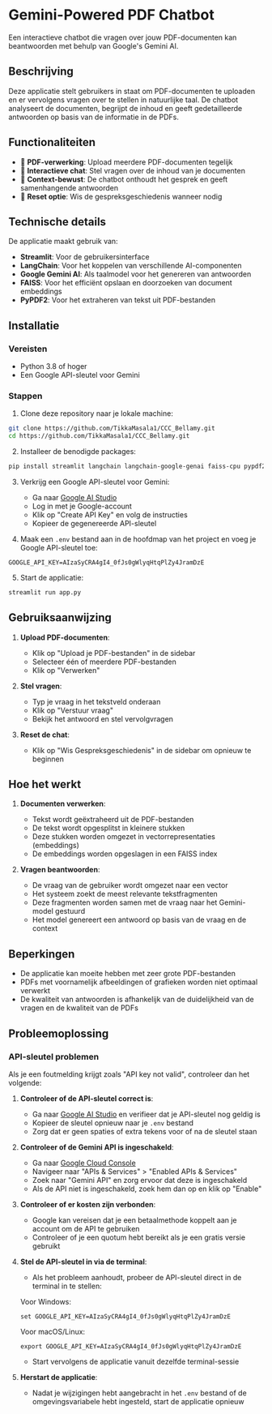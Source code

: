 # Gemini-Powered PDF Chatbot

Een interactieve chatbot die vragen over jouw PDF-documenten kan beantwoorden met behulp van Google's Gemini AI.

## Beschrijving

Deze applicatie stelt gebruikers in staat om PDF-documenten te uploaden en er vervolgens vragen over te stellen in natuurlijke taal. De chatbot analyseert de documenten, begrijpt de inhoud en geeft gedetailleerde antwoorden op basis van de informatie in de PDFs.

## Functionaliteiten

- 📄 **PDF-verwerking**: Upload meerdere PDF-documenten tegelijk
- 💬 **Interactieve chat**: Stel vragen over de inhoud van je documenten
- 🧠 **Context-bewust**: De chatbot onthoudt het gesprek en geeft samenhangende antwoorden
- 🔄 **Reset optie**: Wis de gespreksgeschiedenis wanneer nodig

## Technische details

De applicatie maakt gebruik van:
- **Streamlit**: Voor de gebruikersinterface
- **LangChain**: Voor het koppelen van verschillende AI-componenten
- **Google Gemini AI**: Als taalmodel voor het genereren van antwoorden
- **FAISS**: Voor het efficiënt opslaan en doorzoeken van document embeddings
- **PyPDF2**: Voor het extraheren van tekst uit PDF-bestanden

## Installatie

### Vereisten

- Python 3.8 of hoger
- Een Google API-sleutel voor Gemini

### Stappen

1. Clone deze repository naar je lokale machine:
```bash
git clone https://github.com/TikkaMasala1/CCC_Bellamy.git
cd https://github.com/TikkaMasala1/CCC_Bellamy.git
```

2. Installeer de benodigde packages:
```bash
pip install streamlit langchain langchain-google-genai faiss-cpu pypdf2 python-dotenv
```

3. Verkrijg een Google API-sleutel voor Gemini:
   - Ga naar [Google AI Studio](https://makersuite.google.com/app/apikey)
   - Log in met je Google-account
   - Klik op "Create API Key" en volg de instructies
   - Kopieer de gegenereerde API-sleutel

4. Maak een `.env` bestand aan in de hoofdmap van het project en voeg je Google API-sleutel toe:
```
GOOGLE_API_KEY=AIzaSyCRA4gI4_0fJs0gWlyqHtqPlZy4JramDzE
```

5. Start de applicatie:
```bash
streamlit run app.py
```

## Gebruiksaanwijzing

1. **Upload PDF-documenten**:
   - Klik op "Upload je PDF-bestanden" in de sidebar
   - Selecteer één of meerdere PDF-bestanden
   - Klik op "Verwerken"

2. **Stel vragen**:
   - Typ je vraag in het tekstveld onderaan
   - Klik op "Verstuur vraag"
   - Bekijk het antwoord en stel vervolgvragen

3. **Reset de chat**:
   - Klik op "Wis Gespreksgeschiedenis" in de sidebar om opnieuw te beginnen

## Hoe het werkt

1. **Documenten verwerken**:
   - Tekst wordt geëxtraheerd uit de PDF-bestanden
   - De tekst wordt opgesplitst in kleinere stukken
   - Deze stukken worden omgezet in vectorrepresentaties (embeddings)
   - De embeddings worden opgeslagen in een FAISS index

2. **Vragen beantwoorden**:
   - De vraag van de gebruiker wordt omgezet naar een vector
   - Het systeem zoekt de meest relevante tekstfragmenten
   - Deze fragmenten worden samen met de vraag naar het Gemini-model gestuurd
   - Het model genereert een antwoord op basis van de vraag en de context

## Beperkingen

- De applicatie kan moeite hebben met zeer grote PDF-bestanden
- PDFs met voornamelijk afbeeldingen of grafieken worden niet optimaal verwerkt
- De kwaliteit van antwoorden is afhankelijk van de duidelijkheid van de vragen en de kwaliteit van de PDFs

## Probleemoplossing

### API-sleutel problemen

Als je een foutmelding krijgt zoals "API key not valid", controleer dan het volgende:

1. **Controleer of de API-sleutel correct is**:
   - Ga naar [Google AI Studio](https://makersuite.google.com/app/apikey) en verifieer dat je API-sleutel nog geldig is
   - Kopieer de sleutel opnieuw naar je `.env` bestand
   - Zorg dat er geen spaties of extra tekens voor of na de sleutel staan

2. **Controleer of de Gemini API is ingeschakeld**:
   - Ga naar [Google Cloud Console](https://console.cloud.google.com/)
   - Navigeer naar "APIs & Services" > "Enabled APIs & Services"
   - Zoek naar "Gemini API" en zorg ervoor dat deze is ingeschakeld
   - Als de API niet is ingeschakeld, zoek hem dan op en klik op "Enable"

3. **Controleer of er kosten zijn verbonden**:
   - Google kan vereisen dat je een betaalmethode koppelt aan je account om de API te gebruiken
   - Controleer of je een quotum hebt bereikt als je een gratis versie gebruikt

4. **Stel de API-sleutel in via de terminal**:
   - Als het probleem aanhoudt, probeer de API-sleutel direct in de terminal in te stellen:
   
   Voor Windows:
   ```
   set GOOGLE_API_KEY=AIzaSyCRA4gI4_0fJs0gWlyqHtqPlZy4JramDzE
   ```
   
   Voor macOS/Linux:
   ```
   export GOOGLE_API_KEY=AIzaSyCRA4gI4_0fJs0gWlyqHtqPlZy4JramDzE
   ```
   
   - Start vervolgens de applicatie vanuit dezelfde terminal-sessie

5. **Herstart de applicatie**:
   - Nadat je wijzigingen hebt aangebracht in het `.env` bestand of de omgevingsvariabele hebt ingesteld, start de applicatie opnieuw

